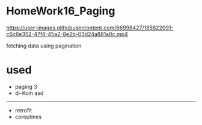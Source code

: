 # HomeWork16_Paging




https://user-images.githubusercontent.com/66998427/185822091-c6c6e352-47f4-45a2-8e2b-03d24a881a0c.mp4



fetching data using pagination
# used
- paging 3
- di-Koin
asd
-------
- retrofit
- coroutines

